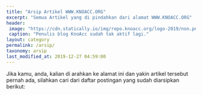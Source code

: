 ```yaml
---
title: "Arsip Artikel WWW.KNOACC.ORG"
excerpt: "Semua Artikel yang di pindahkan dari alamat WWW.KNOACC.ORG"
header:
 image: "https://cdn.statically.io/img/repo.knoacc.org/logo-2019/non.png?filter=grayscale&fotmat=webp"
 caption: "Penulis blog KnoAcc sudah tak aktif lagi."
layout: category
permalink: /arsip/
taxonomy: arsip
last_modified_at: 2019-12-27 04:59:00
---
```

Jika kamu, anda, kalian di arahkan ke alamat ini dan yakin artikel tersebut pernah ada, silahkan cari dari daftar postingan yang sudah diarsipkan berikut:
